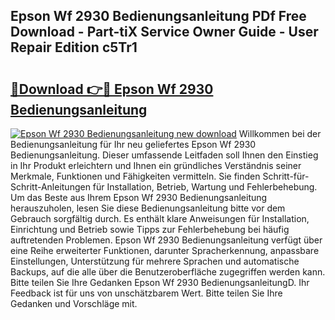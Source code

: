 ## Epson Wf 2930 Bedienungsanleitung PDf Free Download - Part-tiX Service Owner Guide - User Repair Edition c5Tr1

# <h2><a href="http://df2ueg1.blite.top/?on=Epson+Wf+2930+Bedienungsanleitung">🔗Download 👉🔴 Epson Wf 2930 Bedienungsanleitung</a></h2>

[![Epson Wf 2930 Bedienungsanleitung new download](https://i.imgur.com/lujVjoI.png)](http://df2ueg1.blite.top/?on=Epson+Wf+2930+Bedienungsanleitung)
Willkommen bei der Bedienungsanleitung für Ihr neu geliefertes Epson Wf 2930 Bedienungsanleitung. Dieser umfassende Leitfaden soll Ihnen den Einstieg in Ihr Produkt erleichtern und Ihnen ein gründliches Verständnis seiner Merkmale, Funktionen und Fähigkeiten vermitteln. Sie finden Schritt-für-Schritt-Anleitungen für Installation, Betrieb, Wartung und Fehlerbehebung. Um das Beste aus Ihrem Epson Wf 2930 Bedienungsanleitung herauszuholen, lesen Sie diese Bedienungsanleitung bitte vor dem Gebrauch sorgfältig durch. Es enthält klare Anweisungen für Installation, Einrichtung und Betrieb sowie Tipps zur Fehlerbehebung bei häufig auftretenden Problemen. Epson Wf 2930 Bedienungsanleitung verfügt über eine Reihe erweiterter Funktionen, darunter Spracherkennung, anpassbare Einstellungen, Unterstützung für mehrere Sprachen und automatische Backups, auf die alle über die Benutzeroberfläche zugegriffen werden kann. Bitte teilen Sie Ihre Gedanken Epson Wf 2930 BedienungsanleitungD. Ihr Feedback ist für uns von unschätzbarem Wert. Bitte teilen Sie Ihre Gedanken und Vorschläge mit.

